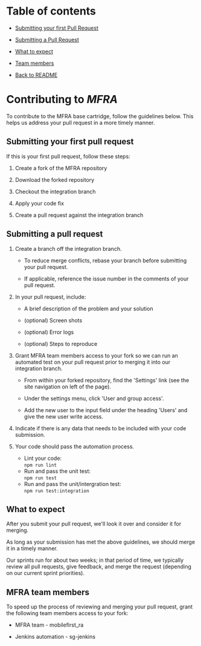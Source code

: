 # Table of contents

- [Submitting your first Pull Request ](#submitting-your-first-Pull-request)

- [Submitting a Pull Request ](#submitting-a-Pull-request)

- [What to expect](#what-to-expect)

- [Team members](#MFRA-team-menbers)

- [Back to README](./README.md)

# Contributing to _MFRA_

To contribute to the MFRA base cartridge, follow the guidelines below. This helps us address your pull request in a more timely manner. 

## Submitting your first pull request
If this is your first pull request, follow these steps:

  1. Create a fork of the MFRA repository 

  2. Download the forked repository

  3. Checkout the integration branch

  4. Apply your code fix

  5. Create a pull request against the integration branch

## Submitting a pull request
  1. Create a branch off the integration branch.

       * To reduce merge conflicts, rebase your branch before submitting your pull request.
   
       * If applicable, reference the issue number in the comments of your pull request.
   
  2. In your pull request, include:

       * A brief description of the problem and your solution
   
       * (optional) Screen shots
   
       * (optional) Error logs
   
       * (optional) Steps to reproduce
   
  3. Grant MFRA team members access to your fork so we can run an automated test on your pull request prior to merging it into our integration branch.

       * From within your forked repository, find the 'Settings' link (see the site navigation on left of the page).
   
       * Under the settings menu, click 'User and group access'.
   
       * Add the new user to the input field under the heading 'Users' and give the new user write access.
   
  4. Indicate if there is any data that needs to be included with your code submission. 

  5. Your code should pass the automation process.

       * Lint your code:  
         `npm run lint`      
       * Run and pass the unit test:  
         `npm run test`
       * Run and pass the unit/intergration test:  
         `npm run test:integration`

## What to expect

After you submit your pull request, we'll look it over and consider it for merging.

As long as your submission has met the above guidelines, we should merge it in a timely manner.

Our sprints run for about two weeks; in that period of time, we typically review all pull requests, give feedback, and merge the request (depending on our current sprint priorities).

## MFRA team members 

To speed up the process of reviewing and merging your pull request, grant the following team members access to your fork:

  * MFRA team - mobilefirst_ra
  
  * Jenkins automation - sg-jenkins